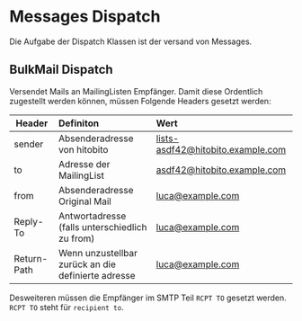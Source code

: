 # Messages Dispatch
Die Aufgabe der Dispatch Klassen ist der versand von Messages.

## BulkMail Dispatch
Versendet Mails an MailingListen Empfänger. Damit diese Ordentlich zugestellt werden können, müssen Folgende Headers gesetzt werden:

| Header      | Definiton                                          | Wert                                |
| ----------- |:-------------------------------------------------- |:----------------------------------- |
| sender      | Absenderadresse von hitobito                       | lists-asdf42@hitobito.example.com            |
| to          | Adresse der MailingList                            | asdf42@hitobito.example.com                  |
| from        | Absenderadresse Original Mail                      | luca@example.com                    |
| Reply-To    | Antwortadresse (falls unterschiedlich zu from)     | luca@example.com                     |
| Return-Path | Wenn unzustellbar zurück an die definierte adresse | luca@example.com                     |

Desweiteren müssen die Empfänger im SMTP Teil `RCPT TO` gesetzt werden. `RCPT TO` steht für `recipient to`.
